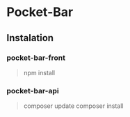 # Pocket-Bar

## Instalation
### pocket-bar-front
> npm install
### pocket-bar-api
> composer update
> composer install
